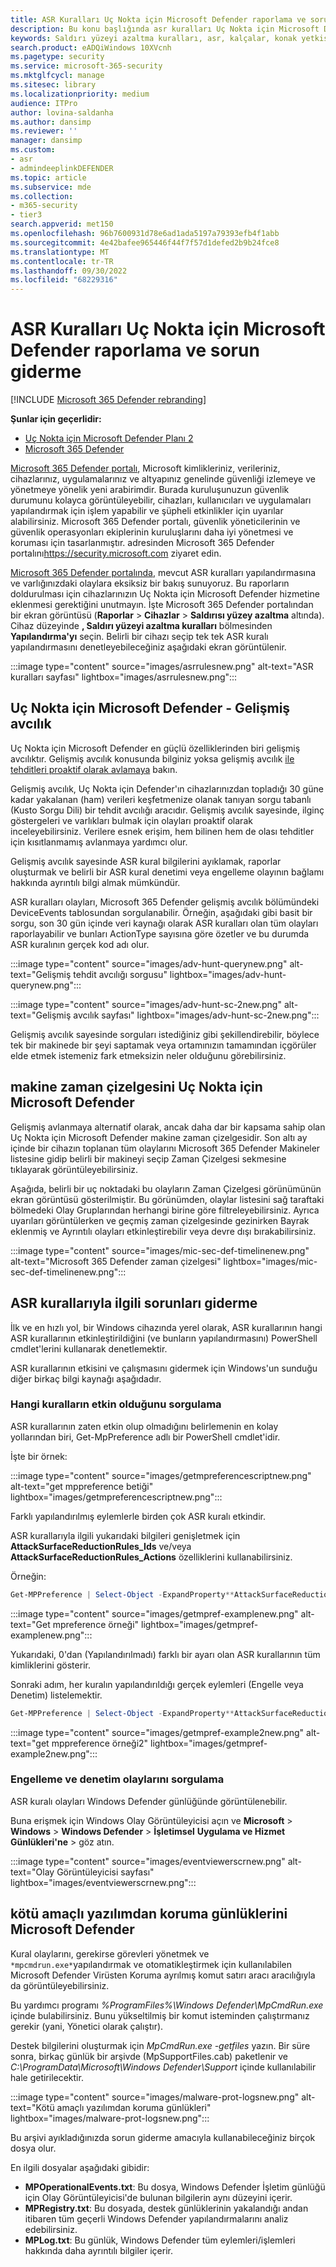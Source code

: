 ```yaml
---
title: ASR Kuralları Uç Nokta için Microsoft Defender raporlama ve sorun giderme
description: Bu konu başlığında asr kuralları Uç Nokta için Microsoft Defender raporlama ve sorun giderme işlemleri açıklanmaktadır
keywords: Saldırı yüzeyi azaltma kuralları, asr, kalçalar, konak yetkisiz giriş önleme sistemi, koruma kuralları, kötüye kullanıma karşı koruma, antiexploit, exploit, enfeksiyon önleme, uç nokta için microsoft defender
search.product: eADQiWindows 10XVcnh
ms.pagetype: security
ms.service: microsoft-365-security
ms.mktglfcycl: manage
ms.sitesec: library
ms.localizationpriority: medium
audience: ITPro
author: lovina-saldanha
ms.author: dansimp
ms.reviewer: ''
manager: dansimp
ms.custom:
- asr
- admindeeplinkDEFENDER
ms.topic: article
ms.subservice: mde
ms.collection:
- m365-security
- tier3
search.appverid: met150
ms.openlocfilehash: 96b7600931d78e6ad1ada5197a79393efb4f1abb
ms.sourcegitcommit: 4e42bafee965446f44f7f57d1defed2b9b24fce8
ms.translationtype: MT
ms.contentlocale: tr-TR
ms.lasthandoff: 09/30/2022
ms.locfileid: "68229316"
---
```

# <a name="report-and-troubleshoot-microsoft-defender-for-endpoint-asr-rules"></a>ASR Kuralları Uç Nokta için Microsoft Defender raporlama ve sorun giderme

[!INCLUDE [Microsoft 365 Defender rebranding](../../includes/microsoft-defender.md)]

**Şunlar için geçerlidir:**

- [Uç Nokta için Microsoft Defender Planı 2](https://go.microsoft.com/fwlink/?linkid=2154037)
- [Microsoft 365 Defender](https://go.microsoft.com/fwlink/?linkid=2118804)

<a href="https://go.microsoft.com/fwlink/p/?linkid=2077139" target="_blank">Microsoft 365 Defender portalı</a>, Microsoft kimlikleriniz, verileriniz, cihazlarınız, uygulamalarınız ve altyapınız genelinde güvenliği izlemeye ve yönetmeye yönelik yeni arabirimdir. Burada kuruluşunuzun güvenlik durumunu kolayca görüntüleyebilir, cihazları, kullanıcıları ve uygulamaları yapılandırmak için işlem yapabilir ve şüpheli etkinlikler için uyarılar alabilirsiniz. Microsoft 365 Defender portalı, güvenlik yöneticilerinin ve güvenlik operasyonları ekiplerinin kuruluşlarını daha iyi yönetmesi ve koruması için tasarlanmıştır. adresinden Microsoft 365 Defender portalını<a href="https://go.microsoft.com/fwlink/p/?linkid=2077139" target="_blank"><https://security.microsoft.com></a> ziyaret edin.

<a href="https://go.microsoft.com/fwlink/p/?linkid=2077139" target="_blank">Microsoft 365 Defender portalında</a>, mevcut ASR kuralları yapılandırmasına ve varlığınızdaki olaylara eksiksiz bir bakış sunuyoruz. Bu raporların doldurulması için cihazlarınızın Uç Nokta için Microsoft Defender hizmetine eklenmesi gerektiğini unutmayın.
İşte Microsoft 365 Defender portalından bir ekran görüntüsü (**Raporlar** \> **Cihazlar** \> **Saldırısı yüzey azaltma** altında). Cihaz düzeyinde **, Saldırı yüzeyi azaltma kuralları** bölmesinden **Yapılandırma'yı** seçin. Belirli bir cihazı seçip tek tek ASR kuralı yapılandırmasını denetleyebileceğiniz aşağıdaki ekran görüntülenir.

:::image type="content" source="images/asrrulesnew.png" alt-text="ASR kuralları sayfası" lightbox="images/asrrulesnew.png":::

## <a name="microsoft-defender-for-endpoint---advanced-hunting"></a>Uç Nokta için Microsoft Defender - Gelişmiş avcılık

Uç Nokta için Microsoft Defender en güçlü özelliklerinden biri gelişmiş avcılıktır. Gelişmiş avcılık konusunda bilginiz yoksa gelişmiş avcılık [ile tehditleri proaktif olarak avlamaya](advanced-hunting-overview.md) bakın.

Gelişmiş avcılık, Uç Nokta için Defender'ın cihazlarınızdan topladığı 30 güne kadar yakalanan (ham) verileri keşfetmenize olanak tanıyan sorgu tabanlı (Kusto Sorgu Dili) bir tehdit avcılığı aracıdır. Gelişmiş avcılık sayesinde, ilginç göstergeleri ve varlıkları bulmak için olayları proaktif olarak inceleyebilirsiniz. Verilere esnek erişim, hem bilinen hem de olası tehditler için kısıtlanmamış avlanmaya yardımcı olur.

Gelişmiş avcılık sayesinde ASR kural bilgilerini ayıklamak, raporlar oluşturmak ve belirli bir ASR kural denetimi veya engelleme olayının bağlamı hakkında ayrıntılı bilgi almak mümkündür.

ASR kuralları olayları, Microsoft 365 Defender gelişmiş avcılık bölümündeki DeviceEvents tablosundan sorgulanabilir. Örneğin, aşağıdaki gibi basit bir sorgu, son 30 gün içinde veri kaynağı olarak ASR kuralları olan tüm olayları raporlayabilir ve bunları ActionType sayısına göre özetler ve bu durumda ASR kuralının gerçek kod adı olur.

:::image type="content" source="images/adv-hunt-querynew.png" alt-text="Gelişmiş tehdit avcılığı sorgusu" lightbox="images/adv-hunt-querynew.png":::

:::image type="content" source="images/adv-hunt-sc-2new.png" alt-text="Gelişmiş avcılık sayfası" lightbox="images/adv-hunt-sc-2new.png":::

Gelişmiş avcılık sayesinde sorguları istediğiniz gibi şekillendirebilir, böylece tek bir makinede bir şeyi saptamak veya ortamınızın tamamından içgörüler elde etmek istemeniz fark etmeksizin neler olduğunu görebilirsiniz.

## <a name="microsoft-defender-for-endpoint-machine-timeline"></a>makine zaman çizelgesini Uç Nokta için Microsoft Defender

Gelişmiş avlanmaya alternatif olarak, ancak daha dar bir kapsama sahip olan Uç Nokta için Microsoft Defender makine zaman çizelgesidir. Son altı ay içinde bir cihazın toplanan tüm olaylarını Microsoft 365 Defender Makineler listesine gidip belirli bir makineyi seçip Zaman Çizelgesi sekmesine tıklayarak görüntüleyebilirsiniz.

Aşağıda, belirli bir uç noktadaki bu olayların Zaman Çizelgesi görünümünün ekran görüntüsü gösterilmiştir. Bu görünümden, olaylar listesini sağ taraftaki bölmedeki Olay Gruplarından herhangi birine göre filtreleyebilirsiniz. Ayrıca uyarıları görüntülerken ve geçmiş zaman çizelgesinde gezinirken Bayrak eklenmiş ve Ayrıntılı olayları etkinleştirebilir veya devre dışı bırakabilirsiniz.

:::image type="content" source="images/mic-sec-def-timelinenew.png" alt-text="Microsoft 365 Defender zaman çizelgesi" lightbox="images/mic-sec-def-timelinenew.png":::

## <a name="how-to-troubleshoot-asr-rules"></a>ASR kurallarıyla ilgili sorunları giderme

İlk ve en hızlı yol, bir Windows cihazında yerel olarak, ASR kurallarının hangi ASR kurallarının etkinleştirildiğini (ve bunların yapılandırmasını) PowerShell cmdlet'lerini kullanarak denetlemektir.

ASR kurallarının etkisini ve çalışmasını gidermek için Windows'un sunduğu diğer birkaç bilgi kaynağı aşağıdadır.

### <a name="querying-which-rules-are-active"></a>Hangi kuralların etkin olduğunu sorgulama

ASR kurallarının zaten etkin olup olmadığını belirlemenin en kolay yollarından biri, Get-MpPreference adlı bir PowerShell cmdlet'idir.

İşte bir örnek:

:::image type="content" source="images/getmpreferencescriptnew.png" alt-text="get mppreference betiği" lightbox="images/getmpreferencescriptnew.png":::

Farklı yapılandırılmış eylemlerle birden çok ASR kuralı etkindir.

ASR kurallarıyla ilgili yukarıdaki bilgileri genişletmek için **AttackSurfaceReductionRules_Ids** ve/veya **AttackSurfaceReductionRules_Actions** özelliklerini kullanabilirsiniz.

Örneğin:

```powershell
Get-MPPreference | Select-Object -ExpandProperty**AttackSurfaceReductionRules_Ids
```

:::image type="content" source="images/getmpref-examplenew.png" alt-text="Get mpreference örneği" lightbox="images/getmpref-examplenew.png":::

Yukarıdaki, 0'dan (Yapılandırılmadı) farklı bir ayarı olan ASR kurallarının tüm kimliklerini gösterir.

Sonraki adım, her kuralın yapılandırıldığı gerçek eylemleri (Engelle veya Denetim) listelemektir.

```powershell
Get-MPPreference | Select-Object -ExpandProperty**AttackSurfaceReductionRules_Actions
```

:::image type="content" source="images/getmpref-example2new.png" alt-text="get mppreference örneği2" lightbox="images/getmpref-example2new.png":::

### <a name="querying-blocking-and-auditing-events"></a>Engelleme ve denetim olaylarını sorgulama

ASR kuralı olayları Windows Defender günlüğünde görüntülenebilir.

Buna erişmek için Windows Olay Görüntüleyicisi açın ve **Microsoft** \> **Windows** \> **Windows Defender** \> **İşletimsel** **Uygulama ve Hizmet Günlükleri'ne** \> göz atın.

:::image type="content" source="images/eventviewerscrnew.png" alt-text="Olay Görüntüleyicisi sayfası" lightbox="images/eventviewerscrnew.png":::

## <a name="microsoft-defender-antimalware-protection-logs"></a>kötü amaçlı yazılımdan koruma günlüklerini Microsoft Defender

Kural olaylarını, gerekirse görevleri yönetmek ve `*mpcmdrun.exe*`yapılandırmak ve otomatikleştirmek için kullanılabilen Microsoft Defender Virüsten Koruma ayrılmış komut satırı aracı aracılığıyla da görüntüleyebilirsiniz.

Bu yardımcı programı *%ProgramFiles%\Windows Defender\MpCmdRun.exe* içinde bulabilirsiniz. Bunu yükseltilmiş bir komut isteminden çalıştırmanız gerekir (yani, Yönetici olarak çalıştır).

Destek bilgilerini oluşturmak için *MpCmdRun.exe -getfiles* yazın. Bir süre sonra, birkaç günlük bir arşivde (MpSupportFiles.cab) paketlenir ve *C:\ProgramData\Microsoft\Windows Defender\Support* içinde kullanılabilir hale getirilecektir.

:::image type="content" source="images/malware-prot-logsnew.png" alt-text="Kötü amaçlı yazılımdan koruma günlükleri" lightbox="images/malware-prot-logsnew.png":::

Bu arşivi ayıkladığınızda sorun giderme amacıyla kullanabileceğiniz birçok dosya olur.

En ilgili dosyalar aşağıdaki gibidir:

- **MPOperationalEvents.txt**: Bu dosya, Windows Defender İşletim günlüğü için Olay Görüntüleyicisi'de bulunan bilgilerin aynı düzeyini içerir.
- **MPRegistry.txt**: Bu dosyada, destek günlüklerinin yakalandığı andan itibaren tüm geçerli Windows Defender yapılandırmalarını analiz edebilirsiniz.
- **MPLog.txt**: Bu günlük, Windows Defender tüm eylemleri/işlemleri hakkında daha ayrıntılı bilgiler içerir.
